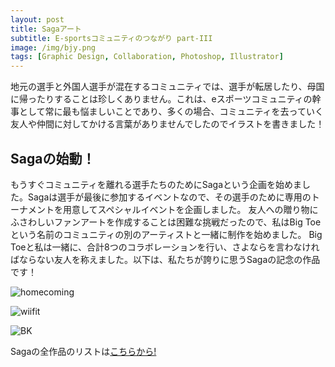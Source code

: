 ```yaml
---
layout: post
title: Sagaアート
subtitle: E-sportsコミュニティのつながり part-III
image: /img/bjy.png
tags: [Graphic Design, Collaboration, Photoshop, Illustrator]
---
```


地元の選手と外国人選手が混在するコミュニティでは、選手が転居したり、母国に帰ったりすることは珍しくありません。これは、eスポーツコミュニティの幹事として常に最も悩ましいことであり、多くの場合、コミュニティを去っていく友人や仲間に対してかける言葉がありませんでしたのでイラストを書きました！

## Sagaの始動！
もうすぐコミュニティを離れる選手たちのためにSagaという企画を始めました。Sagaは選手が最後に参加するイベントなので、その選手のために専用のトーナメントを用意してスペシャルイベントを企画しました。
友人への贈り物にふさわしいファンアートを作成することは困難な挑戦だったので、私はBig Toeという名前のコミュニティの別のアーティストと一緒に制作を始めました。 Big Toeと私は一緒に、合計8つのコラボレーションを行い、さよならを言わなければならない友人を称えました。以下は、私たちが誇りに思うSagaの記念の作品です！



![homecoming](https://imgur.com/uIRlQai.png)  

![wiifit](https://imgur.com/fze3tn1.png)  

![BK](https://imgur.com/XAa7Y4z.png)

Sagaの全作品のリストは[こちらから!](https://imgur.com/a/DVjYQhS)
